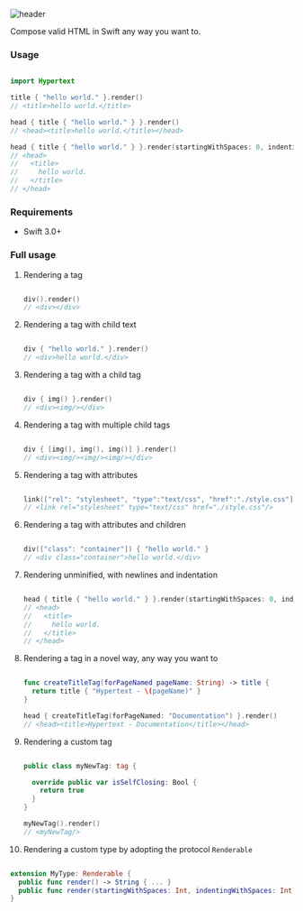 ![header](header.jpg)

Compose valid HTML in Swift any way you want to.

### Usage

````swift

import Hypertext

title { "hello world." }.render()
// <title>hello world.</title>

head { title { "hello world." } }.render()
// <head><title>hello world.</title></head>

head { title { "hello world." } }.render(startingWithSpaces: 0, indentingWithSpaces: 2)
// <head>
//   <title>
//     hello world.
//   </title>
// </head>

````



### Requirements
- Swift 3.0+

### Full usage

1. Rendering a tag

    ```swift

    div().render() 
    // <div></div>

    ```
    
2. Rendering a tag with child text

   ```swift
   
   div { "hello world." }.render()
   // <div>hello world.</div>
   
   ```
   
3. Rendering a tag with a child tag

   ```swift
   
   div { img() }.render()
   // <div><img/></div>
   
   ```
   
4. Rendering a tag with multiple child tags

   ```swift
   
   div { [img(), img(), img()] }.render()
   // <div><img/><img/><img/></div>
   
   ```
   
5. Rendering a tag with attributes

   ```swift
   
   link(["rel": "stylesheet", "type":"text/css", "href":"./style.css"]).render()
   // <link rel="stylesheet" type="text/css" href="./style.css"/>
   
   ```
   
6. Rendering a tag with attributes and children

   ```swift
   
   div(["class": "container"]) { "hello world." }
   // <div class="container">hello world.</div>
   
   ```

7. Rendering unminified, with newlines and indentation

    ```swift
    
    head { title { "hello world." } }.render(startingWithSpaces: 0, indentingWithSpaces: 2)
    // <head>
    //   <title>
    //     hello world.
    //   </title>
    // </head>
    
    ```
    
8. Rendering a tag in a novel way, any way you want to

   ```swift
   
   func createTitleTag(forPageNamed pageName: String) -> title {
     return title { "Hypertext - \(pageName)" }
   }
   
   head { createTitleTag(forPageNamed: "Documentation") }.render()
   // <head><title>Hypertext - Documentation</title></head>
   
   ```
   
9. Rendering a custom tag

   ```swift
   
   public class myNewTag: tag {
   
     override public var isSelfClosing: Bool { 
       return true 
     }
   }
   
   myNewTag().render()
   // <myNewTag/>
   
   ```
   
10. Rendering a custom type by adopting the protocol `Renderable`

   ```swift
   
   extension MyType: Renderable {
     public func render() -> String { ... }
     public func render(startingWithSpaces: Int, indentingWithSpaces: Int) -> String { ... }
   }

   ```
